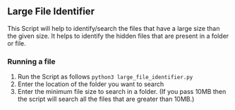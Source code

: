 ## Large File Identifier

This Script will help to identify/search the files that have a large size than the given size. It helps to identify the hidden files that are present in a folder or file.

### Running a file

1. Run the Script as follows `python3 large_file_identifier.py`
2. Enter the location of the folder you want to search
3. Enter the minimum file size to search in a folder. (If you pass 10MB then the script will search all the files that are greater than 10MB.)
